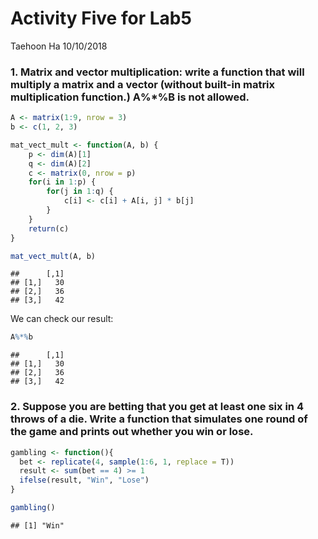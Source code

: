 Activity Five for Lab5
================
Taehoon Ha
10/10/2018

### 1. Matrix and vector multiplication: write a function that will multiply a matrix and a vector (without built-in matrix multiplication function.) A%\*%B is not allowed.

``` r
A <- matrix(1:9, nrow = 3)
b <- c(1, 2, 3)

mat_vect_mult <- function(A, b) {
    p <- dim(A)[1]
    q <- dim(A)[2]
    c <- matrix(0, nrow = p)
    for(i in 1:p) {
        for(j in 1:q) {
            c[i] <- c[i] + A[i, j] * b[j]
        }
    }
    return(c)
}

mat_vect_mult(A, b)
```

    ##      [,1]
    ## [1,]   30
    ## [2,]   36
    ## [3,]   42

We can check our result:

``` r
A%*%b
```

    ##      [,1]
    ## [1,]   30
    ## [2,]   36
    ## [3,]   42

### 2. Suppose you are betting that you get at least one six in 4 throws of a die. Write a function that simulates one round of the game and prints out whether you win or lose.

``` r
gambling <- function(){
  bet <- replicate(4, sample(1:6, 1, replace = T))
  result <- sum(bet == 4) >= 1
  ifelse(result, "Win", "Lose")
}

gambling()
```

    ## [1] "Win"
